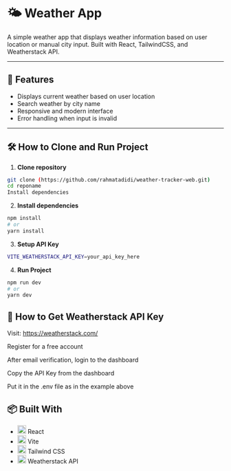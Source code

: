 # 🌤️ Weather App

A simple weather app that displays weather information based on user location or manual city input. Built with React, TailwindCSS, and Weatherstack API.

---

## 🚀 Features

- Displays current weather based on user location
- Search weather by city name
- Responsive and modern interface
- Error handling when input is invalid

---

## 🛠️ How to Clone and Run Project

1. **Clone repository**
```bash
git clone (https://github.com/rahmatadidi/weather-tracker-web.git)
cd reponame
Install dependencies
```
2. **Install dependencies**
```bash
npm install
# or
yarn install
```
3. **Setup API Key**
```bash
VITE_WEATHERSTACK_API_KEY=your_api_key_here
```
4. **Run Project**
```bash
npm run dev
# or
yarn dev
```

## 🔑 How to Get Weatherstack API Key
Visit: https://weatherstack.com/

Register for a free account

After email verification, login to the dashboard

Copy the API Key from the dashboard

Put it in the .env file as in the example above


## 📦 Built With

- <img src="https://cdn.jsdelivr.net/npm/simple-icons@v8/icons/react.svg" alt="React" width="20" height="20" /> React
- <img src="https://cdn.jsdelivr.net/npm/simple-icons@v8/icons/vite.svg" alt="Vite" width="20" height="20" /> Vite
- <img src="https://cdn.jsdelivr.net/npm/simple-icons@v8/icons/tailwindcss.svg" alt="Tailwind CSS" width="20" height="20" /> Tailwind CSS
- <img src="https://cdn.jsdelivr.net/gh/simple-icons/simple-icons/icons/weatherstack.svg" alt="Weatherstack" width="20" height="20" /> Weatherstack API

